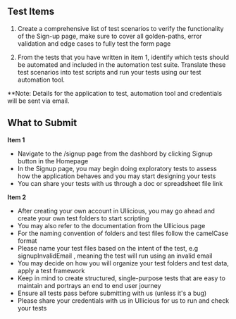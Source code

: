 ## Test Items

1. Create a comprehensive list of test scenarios to verify the functionality of the Sign-up page, make sure to cover all golden-paths, error validation and edge cases to fully test the form page

2. From the tests that you have written in item 1, identify which tests should be automated and included in the automation test suite. Translate these test scenarios into test scripts and run your tests using our test automation tool.

**Note: Details for the application to test, automation tool and credentials will be sent via email.

## What to Submit

**Item 1**

- Navigate to the /signup page from the dashbord by clicking Signup button in the Homepage
- In the Signup page, you may begin doing exploratory tests to assess how the application behaves and you may start designing your tests
- You can share your tests with us through a doc or spreadsheet file link

**Item 2**

- After creating your own account in UIlicious, you may go ahead and create your own test folders to start scripting
- You may also refer to the documentation from the UIlicious page
- For the naming convention of folders and test files follow the camelCase format
- Please name your test files based on the intent of the test, e.g signupInvalidEmail , meaning the test will run using an invalid email
- You may decide on how you will organize your test folders and test data, apply a test framework
- Keep in mind to create structured, single-purpose tests that are easy to maintain and portrays an end to end user journey
- Ensure all tests pass before submitting with us (unless it's a bug)
- Please share your credentials with us in UIlicious for us to run and check your tests
